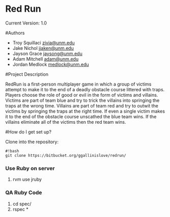 # Red Run
Current Version: 1.0

#Authors
* Troy Squillaci <zivia@unm.edu>
* Jake Nichol <jjaken@unm.edu>
* Jayson Grace <jaysong@unm.edu>
* Adam Mitchell <adam@unm.edu>
* Jordan Medlock <medlock@unm.edu>

#Project Description

RedRun is a first-person multiplayer game in which a group of victims attempt to make it to the end of a deadly obstacle course littered with traps. Players choose the role of good or evil in the form of victims and villains. Victims are part of team blue and try to trick the villains into springing the traps at the wrong time. Villains are part of team red and try to outwit the victims by springing the traps at the right time. If even a single victim makes it to the end of the obstacle course unscathed the blue team wins. If the villains eliminate all of the victims then the red team wins.

#How do I get set up?

Clone into the repository:

```
#!bash
git clone https://bitbucket.org/ggallinislove/redrun/

```

### Use Ruby on server ###
1. rvm use jruby

### QA Ruby Code ###
1. cd spec/
2. rspec *